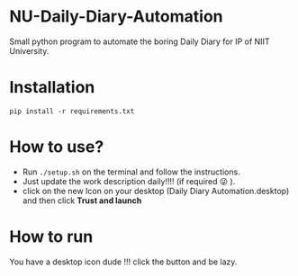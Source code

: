 # NU-Daily-Diary-Automation
Small python program to automate the boring Daily Diary for IP of NIIT University.

# Installation
```pip install -r requirements.txt```

# How to use?
* Run ```./setup.sh``` on the terminal and follow the instructions.
* Just update the work description daily!!!! (if required :stuck_out_tongue_winking_eye: ).
* click on the new Icon on your desktop (Daily Diary Automation.desktop) and then click **Trust and launch**

# How to run 
You have a desktop icon dude !!! click the button and be lazy.
